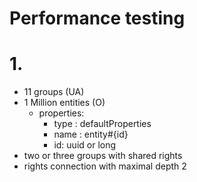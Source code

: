# Performance testing

# 1.
- 11 groups (UA)
- 1 Million entities (O)
  - properties:
    - type : defaultProperties
    - name : entity#{id} 
    - id: uuid or long
- two or three groups with shared rights
- rights connection with maximal depth 2